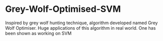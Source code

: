# Grey-Wolf-Optimised-SVM
Inspired by grey wolf hunting technique, algorithm developed named Grey Wolf Optimiser. Huge applications of this algorithm in real world. One has been shown as working on SVM
